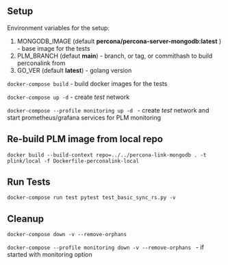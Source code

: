 ## Setup ##

Environment variables for  the setup:
1) MONGODB_IMAGE (default **percona/percona-server-mongodb:latest** ) - base image for the tests
2) PLM_BRANCH (defaut **main**) - branch, or tag, or commithash to build perconalink from
3) GO_VER (default **latest**) - golang version

```docker-compose build``` - build docker images for the tests

```docker-compose up -d``` - create *test* network

```docker-compose --profile monitoring up -d ``` - create *test* network and start prometheus/grafana services for PLM monitoring

## Re-build PLM image from local repo ##

```docker build --build-context repo=../../percona-link-mongodb . -t plink/local -f Dockerfile-perconalink-local```

## Run Tests ##

```docker-compose run test pytest test_basic_sync_rs.py -v```

## Cleanup ##

```docker-compose down -v --remove-orphans```

```docker-compose --profile monitoring down -v --remove-orphans ``` - if started with monitoring option
